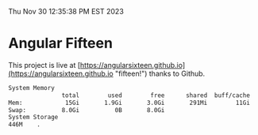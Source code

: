 Thu Nov 30 12:35:38 PM EST 2023

# Angular Fifteen


This project is live at [https://angularsixteen.github.io](https://angularsixteen.github.io "fifteen!") thanks to Github.

```bash
System Memory
               total        used        free      shared  buff/cache   available
Mem:            15Gi       1.9Gi       3.0Gi       291Mi        11Gi        13Gi
Swap:          8.0Gi          0B       8.0Gi
System Storage
446M	.
